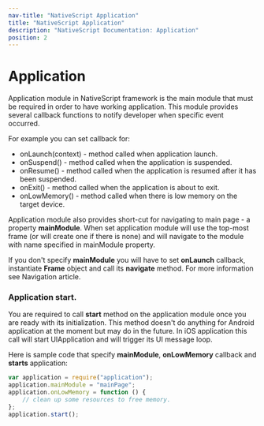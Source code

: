 ```yaml
---
nav-title: "NativeScript Application"
title: "NativeScript Application"
description: "NativeScript Documentation: Application"
position: 2
---
```


# Application

Application module in NativeScript framework is the main module that must be required in order to have working application. This module provides several callback functions to notify developer when specific event occurred.

For example you can set callback for:

+ onLaunch(context) - method called when application launch.
+ onSuspend() - method called when the application is suspended.
+ onResume() - method called when the application is resumed after it has been suspended.
+ onExit() - method called when the application is about to exit.
+ onLowMemory() - method called when there is low memory on the target device.

Application module also provides short-cut for navigating to main page - a property **mainModule**. When set application module will use the top-most frame (or will create one if there is none) and will navigate to the module with name specified in mainModule property.

If you don't specify **mainModule** you will have to set **onLaunch** callback, instantiate **Frame** object and call its **navigate** method.
For more information see Navigation article.

### Application start.
You are required to call **start** method on the application module once you are ready with its initialization.
This method doesn't do anything for Android application at the moment but may do in the future.
In iOS application this call will start UIApplication and will trigger its UI message loop.

Here is sample code that specify **mainModule**, **onLowMemory** callback and **starts** application:
``` JavaScript
var application = require("application");
application.mainModule = "mainPage";
application.onLowMemory = function () {
	// clean up some resources to free memory.
};
application.start();
```
